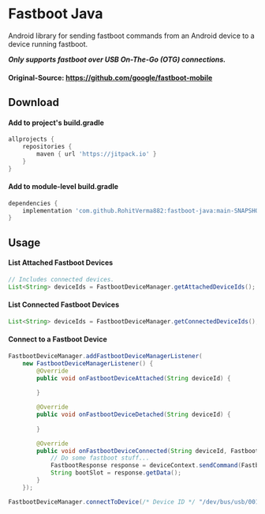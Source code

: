 # Fastboot Java

Android library for sending fastboot commands from an Android device to a device running fastboot.

***Only supports fastboot over USB On-The-Go (OTG) connections.***

#### Original-Source: https://github.com/google/fastboot-mobile

## Download

#### Add to project's build.gradle
```gradle
allprojects {
    repositories {
        maven { url 'https://jitpack.io' }
    }
}
```

#### Add to module-level build.gradle
```gradle
dependencies {
    implementation 'com.github.RohitVerma882:fastboot-java:main-SNAPSHOT'
}
```

## Usage
#### List Attached Fastboot Devices
```java
// Includes connected devices.
List<String> deviceIds = FastbootDeviceManager.getAttachedDeviceIds();
```

#### List Connected Fastboot Devices
```java
List<String> deviceIds = FastbootDeviceManager.getConnectedDeviceIds();
```

#### Connect to a Fastboot Device
```java
FastbootDeviceManager.addFastbootDeviceManagerListener(
    new FastbootDeviceManagerListener() {
        @Override
        public void onFastbootDeviceAttached(String deviceId) {
            
        }

        @Override
        public void onFastbootDeviceDetached(String deviceId) {
            
        }

        @Override
        public void onFastbootDeviceConnected(String deviceId, FastbootDeviceContext deviceContext) {
            // Do some fastboot stuff...
            FastbootResponse response = deviceContext.sendCommand(FastbootCommand.getVar("current-slot"));
            String bootSlot = response.getData();
        }
    });

FastbootDeviceManager.connectToDevice(/* Device ID */ "/dev/bus/usb/001/002");
```
